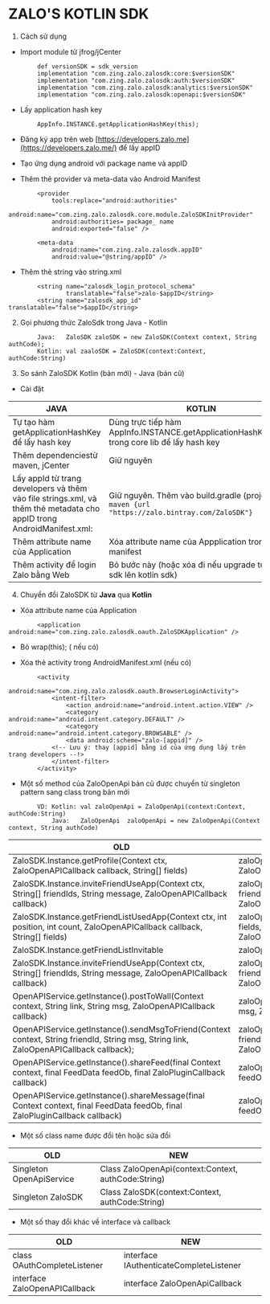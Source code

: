 # **ZALO&#39;S KOTLIN SDK**

1. Cách sử dụng

- Import module từ jfrog/jCenter

```
        def versionSDK = sdk_version
        implementation "com.zing.zalo.zalosdk:core:$versionSDK"
        implementation "com.zing.zalo.zalosdk:auth:$versionSDK"
        implementation "com.zing.zalo.zalosdk:analytics:$versionSDK"
        implementation "com.zing.zalo.zalosdk:openapi:$versionSDK"
```

- Lấy application hash key

```
        AppInfo.INSTANCE.getApplicationHashKey(this);
```

- Đăng ký app trên web [https://developers.zalo.me](https://developers.zalo.me/) để lấy appID
- Tạo ứng dụng android với package name và appID 

- Thêm thẻ provider và meta-data vào Android Manifest

```
        <provider
            tools:replace="android:authorities"
            android:name="com.zing.zalo.zalosdk.core.module.ZaloSDKInitProvider"
            android:authorities= package_ name
            android:exported="false" />

        <meta-data
            android:name="com.zing.zalo.zalosdk.appID"
            android:value="@string/appID" />
```

- Thêm thẻ string vào string.xml

```
        <string name="zalosdk_login_protocol_schema"
                translatable="false">zalo-$appID</string>
        <string name="zalosdk_app_id" translatable="false">$appID</string>
```

2. Gọi phương thức ZaloSdk trong Java - Kotlin

```
        Java:   ZaloSDK zaloSDK = new ZaloSDK(Context context, String authCode);
        Kotlin: val zaaloSDK = ZaloSDK(context:Context, authCode:String) 
```

3. So sánh ZaloSDK Kotlin (bản mới) - Java (bản cũ)

- Cài đặt

| JAVA | KOTLIN |
| --- | --- |
| Tự tạo hàm getApplicationHashKey để lấy hash key | Dùng trực tiếp hàm AppInfo.INSTANCE.getApplicationHashKey(this); trong core lib để lấy hash key  |
| Thêm dependenciestừ maven, jCenter | Giữ nguyên |
| Lấy appId từ trang developers và thêm vào file strings.xml, và thêm thẻ metadata cho appID trong AndroidManifest.xml: | Giữ nguyên. Thêm vào build.gradle (project)  `maven {url    "https://zalo.bintray.com/ZaloSDK"}`|
| Thêm attribute name của Application | Xóa attribute name của Appplication trong manifest  |
| Thêm activity để login Zalo bằng Web | Bỏ bước này (hoặc xóa đi nếu upgrade từ java sdk lên kotlin sdk) |

4. Chuyển đổi ZaloSDK từ **Java** qua **Kotlin**

- Xóa attribute name của Application

```
        <application android:name="com.zing.zalo.zalosdk.oauth.ZaloSDKApplication" />
```

- Bỏ wrap(this); ( nếu có)

- Xóa thẻ activity trong AndroidManifest.xml (nếu có)

```
        <activity
            android:name="com.zing.zalo.zalosdk.oauth.BrowserLoginActivity">
            <intent-filter>
                <action android:name="android.intent.action.VIEW" />
                <category android:name="android.intent.category.DEFAULT" />
                <category android:name="android.intent.category.BROWSABLE" />
                <data android:scheme="zalo-[appid]" />
            <!-- Lưu ý: thay [appid] bằng id của ứng dụng lấy trên trang developers --!>
            </intent-filter>
        </activity>
```

- Một số method của ZaloOpenApi bản cũ được chuyển từ singleton pattern sang class trong bản mới

```
        VD: Kotlin: val zaloOpenApi = ZaloOpenApi(context:Context, authCode:String)
            Java:   ZaloOpenApi  zaloOpenApi = new ZaloOpenApi(Context context, String authCode)
```

| OLD | NEW |
| --- | --- |
| ZaloSDK.Instance.getProfile(Context ctx, ZaloOpenAPICallback callback, String[] fields) | zaloOpenApi.getProfile(String[] fields, ZaloOpenAPICallback callback) |
| ZaloSDK.Instance.inviteFriendUseApp(Context ctx, String[] friendIds, String message, ZaloOpenAPICallback callback)  | zaloOpenApi.inviteFriendUseApp(String[] friendIds, String message, ZaloOpenAPICallback callback)  |
| ZaloSDK.Instance.getFriendListUsedApp(Context ctx, int position, int count, ZaloOpenAPICallback callback, String[] fields)  | zaloOpenApi.getFriendListUsedApp(String[] fields, int position, int count, ZaloOpenAPICallback callback)  |
| ZaloSDK.Instance.getFriendListInvitable | zaloOpenApi.getFriendListInvitable |
| ZaloSDK.Instance.inviteFriendUseApp(Context ctx, String[] friendIds, String message, ZaloOpenAPICallback callback)  | zaloOpenApi.inviteFriendUseApp(String[] friendIds, String message, ZaloOpenAPICallback callback)  |
| OpenAPIService.getInstance().postToWall(Context context, String link, String msg, ZaloOpenAPICallback callback) | zaloOpenApi.postToWall( String link, String msg, ZaloOpenAPICallback callback) |
| OpenAPIService.getInstance().sendMsgToFriend(Context context, String friendId, String msg, String link, ZaloOpenAPICallback callback);  | zaloOpenApi.sendMsgToFriend(String friendId, String msg, String link, ZaloOpenAPICallback callback);  |
| OpenAPIService.getInstance().shareFeed(final Context context, final FeedData feedOb, final ZaloPluginCallback callback)  | zaloOpenApi.shareFeed(final FeedData feedOb, final ZaloPluginCallback callback)  |
| OpenAPIService.getInstance().shareMessage(final Context context, final FeedData feedOb, final ZaloPluginCallback callback)  | zaloOpenApi.shareMessage(final FeedData feedOb, final ZaloPluginCallback callback)  |

- Một số class name được đổi tên hoặc sửa đổi

| OLD | NEW |
| --- | --- |
| Singleton OpenApiService | Class ZaloOpenApi(context:Context, authCode:String) |
| Singleton ZaloSDK | Class ZaloSDK(context:Context, authCode:String) |

- Một số thay đổi khác về interface và callback

| OLD | NEW |
| --- | --- |
| class OAuthCompleteListener | interface IAuthenticateCompleteListener |
| interface ZaloOpenAPICallback | interface ZaloOpenApiCallback |